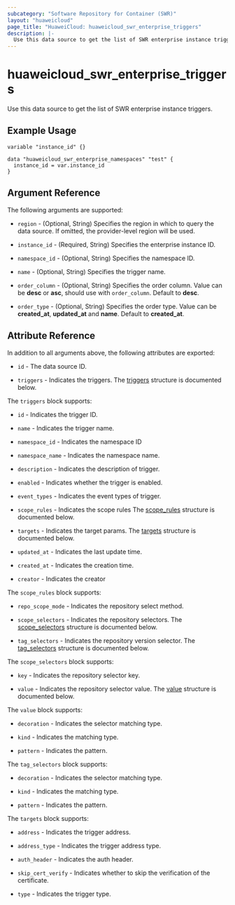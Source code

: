 ```yaml
---
subcategory: "Software Repository for Container (SWR)"
layout: "huaweicloud"
page_title: "HuaweiCloud: huaweicloud_swr_enterprise_triggers"
description: |-
  Use this data source to get the list of SWR enterprise instance triggers.
---
```


# huaweicloud_swr_enterprise_triggers

Use this data source to get the list of SWR enterprise instance triggers.

## Example Usage

```hcl
variable "instance_id" {}

data "huaweicloud_swr_enterprise_namespaces" "test" {
  instance_id = var.instance_id
}
```

## Argument Reference

The following arguments are supported:

* `region` - (Optional, String) Specifies the region in which to query the data source.
  If omitted, the provider-level region will be used.

* `instance_id` - (Required, String) Specifies the enterprise instance ID.

* `namespace_id` - (Optional, String) Specifies the namespace ID.

* `name` - (Optional, String) Specifies the trigger name.

* `order_column` - (Optional, String) Specifies the order column.
  Value can be **desc** or **asc**, should use with `order_column`. Default to **desc**.

* `order_type` - (Optional, String) Specifies the order type.
  Value can be **created_at**, **updated_at** and **name**. Default to **created_at**.

## Attribute Reference

In addition to all arguments above, the following attributes are exported:

* `id` - The data source ID.

* `triggers` - Indicates the triggers.
  The [triggers](#attrblock--triggers) structure is documented below.

<a name="attrblock--triggers"></a>
The `triggers` block supports:

* `id` - Indicates the trigger ID.

* `name` - Indicates the trigger name.

* `namespace_id` - Indicates the namespace ID

* `namespace_name` - Indicates the namespace name.

* `description` - Indicates the description of trigger.

* `enabled` - Indicates whether the trigger is enabled.

* `event_types` - Indicates the event types of trigger.

* `scope_rules` - Indicates the scope rules
  The [scope_rules](#attrblock--triggers--scope_rules) structure is documented below.

* `targets` - Indicates the target params.
  The [targets](#attrblock--triggers--targets) structure is documented below.

* `updated_at` - Indicates the last update time.

* `created_at` - Indicates the creation time.

* `creator` - Indicates the creator

<a name="attrblock--triggers--scope_rules"></a>
The `scope_rules` block supports:

* `repo_scope_mode` - Indicates the repository select method.

* `scope_selectors` - Indicates the repository selectors.
  The [scope_selectors](#attrblock--triggers--scope_rules--scope_selectors) structure is documented below.

* `tag_selectors` - Indicates the repository version selector.
  The [tag_selectors](#attrblock--triggers--scope_rules--tag_selectors) structure is documented below.

<a name="attrblock--triggers--scope_rules--scope_selectors"></a>
The `scope_selectors` block supports:

* `key` - Indicates the repository selector key.

* `value` - Indicates the repository selector value.
  The [value](#attrblock--triggers--scope_rules--scope_selectors--value) structure is documented below.

<a name="attrblock--triggers--scope_rules--scope_selectors--value"></a>
The `value` block supports:

* `decoration` - Indicates the selector matching type.

* `kind` - Indicates the matching type.

* `pattern` - Indicates the pattern.

<a name="attrblock--triggers--scope_rules--tag_selectors"></a>
The `tag_selectors` block supports:

* `decoration` - Indicates the selector matching type.

* `kind` - Indicates the matching type.

* `pattern` - Indicates the pattern.

<a name="attrblock--triggers--targets"></a>
The `targets` block supports:

* `address` - Indicates the trigger address.

* `address_type` - Indicates the trigger address type.

* `auth_header` - Indicates the auth header.

* `skip_cert_verify` - Indicates whether to skip the verification of the certificate.

* `type` - Indicates the trigger type.
